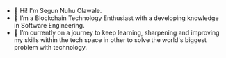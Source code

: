 - 👋 Hi! I'm Segun Nuhu Olawale.
- 👀 I’m a Blockchain Technology Enthusiast with a developing knowledge in Software Engineering.
- 🌱 I’m currently on a journey to keep learning, sharpening and improving my skills within the tech space in other to solve the world's biggest problem with technology.
<!--- 💞️ I’m looking to collaborate on any innovating project, that solves real world problems, and also I'm very passionate about the Blockchain technology as I believe strongly that this is a catalyst to disruptive technology in Industrial revolution.
--->
<!--- 📫 How to reach me message me on my mobile number +2348133125923, on Twitter @Motai_tk and also on Discord Motai#9943.
--->

<!---
Olawalesegun/Olawalesegun is a ✨ special ✨ repository because its `README.md` (this file) appears on your GitHub profile.
You can click the Preview link to take a look at your changes.
--->
